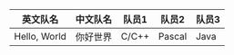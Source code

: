 | 英文队名 | 中文队名 | 队员1 | 队员2 | 队员3 |
|---|---|---|---|---|
|Hello, World| 你好世界 | C/C++ | Pascal | Java |
